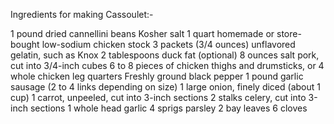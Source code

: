 Ingredients for making Cassoulet:-

1 pound dried cannellini beans
Kosher salt
1 quart homemade or store-bought low-sodium chicken stock
3 packets (3/4 ounces) unflavored gelatin, such as Knox 
2 tablespoons duck fat (optional)
8 ounces salt pork, cut into 3/4-inch cubes
6 to 8 pieces of chicken thighs and drumsticks, or 4 whole chicken leg quarters
Freshly ground black pepper
1 pound garlic sausage (2 to 4 links depending on size)
1 large onion, finely diced (about 1 cup)
1 carrot, unpeeled, cut into 3-inch sections
2 stalks celery, cut into 3-inch sections
1 whole head garlic
4 sprigs parsley
2 bay leaves
6 cloves